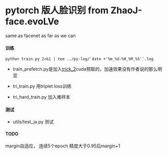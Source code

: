 # pytorch 版人脸识别 from ZhaoJ-face.evoLVe  
same as facenet as far as we can
#### 训练  
    python train.py 2>&1 | tee ../py-log/`date +'%m_%d-%H_%M_%S'`.log  
- train_prefetch.py是加入[trick_2](http://zhuanlan.zhihu.com/p/68191407)cuda预取的，加速效果没有作者说的那么明显  

- tri_train.py 用triplet loss训练  
- tri_hard_train.py 加入难样本  

#### 测试  
- utils/test_ja.py 测试  

#### TODO  
  margin自适应， 连续5个epoch 精度大于0.95后margin+1  
